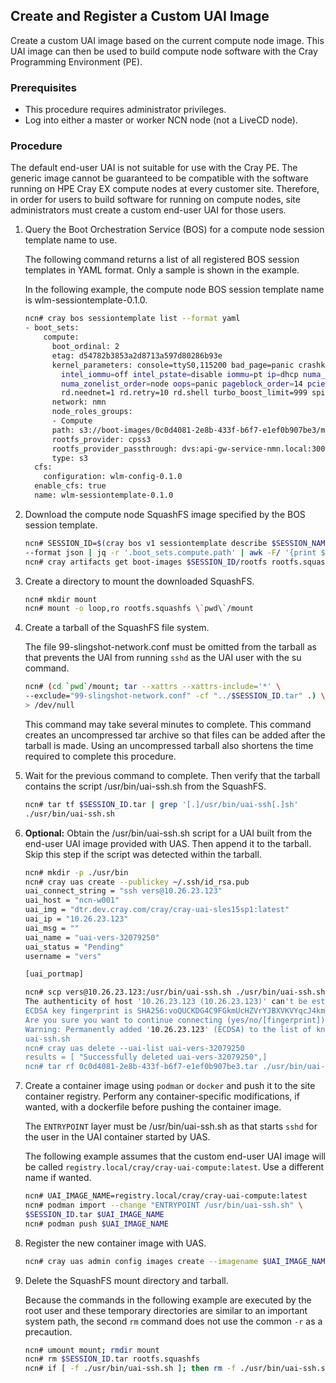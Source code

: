 
## Create and Register a Custom UAI Image

Create a custom UAI image based on the current compute node image. This UAI image can then be used to build compute node software with the Cray Programming Environment (PE).

### Prerequisites

-   This procedure requires administrator privileges.
-   Log into either a master or worker NCN node \(not a LiveCD node\).

### Procedure

The default end-user UAI is not suitable for use with the Cray PE. The generic image cannot be guaranteed to be compatible with the software running on HPE Cray EX compute nodes at every customer site. Therefore, in order for users to build software for running on compute nodes, site administrators must create a custom end-user UAI for those users.

1.  Query the Boot Orchestration Service \(BOS\) for a compute node session template name to use.

    The following command returns a list of all registered BOS session templates in YAML format. Only a sample is shown in the example.

    In the following example, the compute node BOS session template name is wlm-sessiontemplate-0.1.0.

    ```bash
    ncn# cray bos sessiontemplate list --format yaml
    - boot_sets:
        compute:
          boot_ordinal: 2
          etag: d54782b3853a2d8713a597d80286b93e
          kernel_parameters: console=ttyS0,115200 bad_page=panic crashkernel=340M hugepagelist=2m-2g
            intel_iommu=off intel_pstate=disable iommu=pt ip=dhcp numa_interleave_omit=headless
            numa_zonelist_order=node oops=panic pageblock_order=14 pcie_ports=native printk.synchronous=y
            rd.neednet=1 rd.retry=10 rd.shell turbo_boost_limit=999 spire_join_token=${SPIRE_JOIN_TOKEN}
          network: nmn
          node_roles_groups:
          - Compute
          path: s3://boot-images/0c0d4081-2e8b-433f-b6f7-e1ef0b907be3/manifest.json
          rootfs_provider: cpss3
          rootfs_provider_passthrough: dvs:api-gw-service-nmn.local:300:nmn0
          type: s3
      cfs:
        configuration: wlm-config-0.1.0
      enable_cfs: true
      name: wlm-sessiontemplate-0.1.0
    ```

2.  Download the compute node SquashFS image specified by the BOS session template.

    ```bash
    ncn# SESSION_ID=$(cray bos v1 sessiontemplate describe $SESSION_NAME \
    --format json | jq -r '.boot_sets.compute.path' | awk -F/ '{print $4}')
    ncn# cray artifacts get boot-images $SESSION_ID/rootfs rootfs.squashfs
    ```

3.  Create a directory to mount the downloaded SquashFS.

    ```bash
    ncn# mkdir mount
    ncn# mount -o loop,ro rootfs.squashfs \`pwd\`/mount
    ```

4.  Create a tarball of the SquashFS file system.

    The file 99-slingshot-network.conf must be omitted from the tarball as that prevents the UAI from running `sshd` as the UAI user with the su command.

    ```bash
    ncn# (cd `pwd`/mount; tar --xattrs --xattrs-include='*' \
    --exclude="99-slingshot-network.conf" -cf "../$SESSION_ID.tar" .) \
    > /dev/null
    ```

    This command may take several minutes to complete. This command creates an uncompressed tar archive so that files can be added after the tarball is made. Using an uncompressed tarball also shortens the time required to complete this procedure.

5.  Wait for the previous command to complete. Then verify that the tarball contains the script /usr/bin/uai-ssh.sh from the SquashFS.

    ```bash
    ncn# tar tf $SESSION_ID.tar | grep '[.]/usr/bin/uai-ssh[.]sh'
    ./usr/bin/uai-ssh.sh
    ```

6.  **Optional:** Obtain the /usr/bin/uai-ssh.sh script for a UAI built from the end-user UAI image provided with UAS. Then append it to the tarball. Skip this step if the script was detected within the tarball.

    ```bash
    ncn# mkdir -p ./usr/bin
    ncn# cray uas create --publickey ~/.ssh/id_rsa.pub
    uai_connect_string = "ssh vers@10.26.23.123"
    uai_host = "ncn-w001"
    uai_img = "dtr.dev.cray.com/cray/cray-uai-sles15sp1:latest"
    uai_ip = "10.26.23.123"
    uai_msg = ""
    uai_name = "uai-vers-32079250"
    uai_status = "Pending"
    username = "vers"

    [uai_portmap]

    ncn# scp vers@10.26.23.123:/usr/bin/uai-ssh.sh ./usr/bin/uai-ssh.sh
    The authenticity of host '10.26.23.123 (10.26.23.123)' can't be established.
    ECDSA key fingerprint is SHA256:voQUCKDG4C9FGkmUcHZVrYJBXVKVYqcJ4kmTpe4tvOA.
    Are you sure you want to continue connecting (yes/no/[fingerprint])? yes
    Warning: Permanently added '10.26.23.123' (ECDSA) to the list of known hosts.
    uai-ssh.sh                                                                    100% 5035     3.0MB/s   00:00
    ncn# cray uas delete --uai-list uai-vers-32079250
    results = [ "Successfully deleted uai-vers-32079250",]
    ncn# tar rf 0c0d4081-2e8b-433f-b6f7-e1ef0b907be3.tar ./usr/bin/uai-ssh.sh
    ```

7.  Create a container image using `podman` or `docker` and push it to the site container registry. Perform any container-specific modifications, if wanted, with a dockerfile before pushing the container image.

    The `ENTRYPOINT` layer must be /usr/bin/uai-ssh.sh as that starts `sshd` for the user in the UAI container started by UAS.

    The following example assumes that the custom end-user UAI image will be called `registry.local/cray/cray-uai-compute:latest`. Use a different name if wanted.

    ```bash
    ncn# UAI_IMAGE_NAME=registry.local/cray/cray-uai-compute:latest
    ncn# podman import --change "ENTRYPOINT /usr/bin/uai-ssh.sh" \
    $SESSION_ID.tar $UAI_IMAGE_NAME
    ncn# podman push $UAI_IMAGE_NAME
    ```

8.  Register the new container image with UAS.

    ```bash
    ncn# cray uas admin config images create --imagename $UAI_IMAGE_NAME
    ```

9.  Delete the SquashFS mount directory and tarball.

    Because the commands in the following example are executed by the root user and these temporary directories are similar to an important system path, the second `rm` command does not use the common `-r` as a precaution.

    ```bash
    ncn# umount mount; rmdir mount
    ncn# rm $SESSION_ID.tar rootfs.squashfs
    ncn# if [ -f ./usr/bin/uai-ssh.sh ]; then rm -f ./usr/bin/uai-ssh.sh && rmdir ./usr/bin ./usr; fi
    ```


